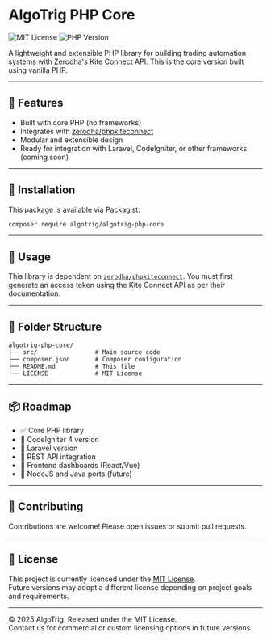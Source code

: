 # AlgoTrig PHP Core

![MIT License](https://img.shields.io/badge/license-MIT-green.svg)
![PHP Version](https://img.shields.io/badge/php-%5E8.0-blue)

A lightweight and extensible PHP library for building trading automation systems with [Zerodha's Kite Connect](https://kite.trade/) API. This is the core version built using vanilla PHP.

---

## 🔧 Features

- Built with core PHP (no frameworks)
- Integrates with [zerodha/phpkiteconnect](https://github.com/zerodhatech/phpkiteconnect)
- Modular and extensible design
- Ready for integration with Laravel, CodeIgniter, or other frameworks (coming soon)

---

## 🚀 Installation

This package is available via [Packagist](https://packagist.org/packages/algotrig/algotrig-php-core):

```bash
composer require algotrig/algotrig-php-core
```

---

## 💠 Usage

This library is dependent on [`zerodha/phpkiteconnect`](https://github.com/zerodhatech/phpkiteconnect). You must first generate an access token using the Kite Connect API as per their documentation.

---

## 📁 Folder Structure

```text
algotrig-php-core/
├── src/                # Main source code
├── composer.json       # Composer configuration
├── README.md           # This file
└── LICENSE             # MIT License
```

---

## 📦 Roadmap

- ✅ Core PHP library
- 🔄 CodeIgniter 4 version
- 🔄 Laravel version
- 🔄 REST API integration
- 🔄 Frontend dashboards (React/Vue)
- 🔄 NodeJS and Java ports (future)

---

## 🤝 Contributing

Contributions are welcome! Please open issues or submit pull requests.

---

## 📜 License

This project is currently licensed under the [MIT License](LICENSE).  
Future versions may adopt a different license depending on project goals and requirements.

---

© 2025 AlgoTrig. Released under the MIT License.  
Contact us for commercial or custom licensing options in future versions.

